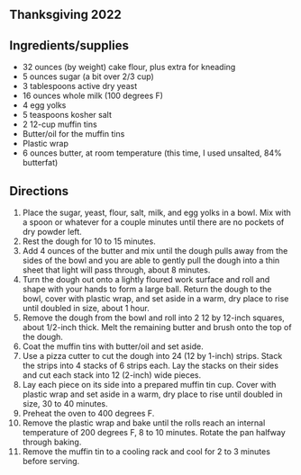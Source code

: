 ## Thanksgiving 2022

## Ingredients/supplies
* 32 ounces (by weight) cake flour, plus extra for kneading
* 5 ounces sugar (a bit over 2/3 cup)
* 3 tablespoons active dry yeast
* 16 ounces whole milk (100 degrees F)
* 4 egg yolks
* 5 teaspoons kosher salt
* 2 12-cup muffin tins
* Butter/oil for the muffin tins
* Plastic wrap
* 6 ounces butter, at room temperature (this time, I used unsalted, 84% butterfat)

## Directions
1. Place the sugar, yeast, flour, salt, milk, and egg yolks in a bowl. Mix with a spoon or whatever for a couple minutes until there are no pockets of dry powder left.
1. Rest the dough for 10 to 15 minutes.
1. Add 4 ounces of the butter and mix until the dough pulls away from the sides of the bowl and you are able to gently pull the dough into a thin sheet that light will pass through, about 8 minutes.
1. Turn the dough out onto a lightly floured work surface and roll and shape with your hands to form a large ball. Return the dough to the bowl, cover with plastic wrap, and set aside in a warm, dry place to rise until doubled in size, about 1 hour.
1. Remove the dough from the bowl and roll into 2 12 by 12-inch squares, about 1/2-inch thick. Melt the remaining butter and brush onto the top of the dough.
1. Coat the muffin tins with butter/oil and set aside.
1. Use a pizza cutter to cut the dough into 24 (12 by 1-inch) strips. Stack the strips into 4 stacks of 6 strips each. Lay the stacks on their sides and cut each stack into 12 (2-inch) wide pieces.
1. Lay each piece on its side into a prepared muffin tin cup. Cover with plastic wrap and set aside in a warm, dry place to rise until doubled in size, 30 to 40 minutes.
1. Preheat the oven to 400 degrees F.
1. Remove the plastic wrap and bake until the rolls reach an internal temperature of 200 degrees F, 8 to 10 minutes. Rotate the pan halfway through baking.
1. Remove the muffin tin to a cooling rack and cool for 2 to 3 minutes before serving.

